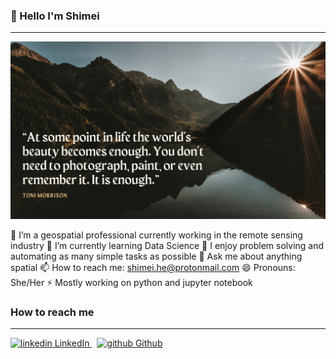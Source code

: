 ### 👋 Hello I'm Shimei
-------------------------------------

<img src="White Simple Nature Photo Motivational Quote Facebook Cover.png" alt="Alt text" title="Optional title">


🔭 I’m a geospatial professional currently working in the remote sensing industry
🌱 I’m currently learning Data Science
👯 I enjoy problem solving and automating as many simple tasks as possible
💬 Ask me about anything spatial
📫 How to reach me: shimei.he@protonmail.com
😄 Pronouns: She/Her
⚡  Mostly working on python and jupyter notebook

### How to reach me
-------------------------------------
<p>
  <a href="www.linkedin.com/in/shimei-he-58733741" rel="nofollow noreferrer">
    <img src="https://i.stack.imgur.com/gVE0j.png" alt="linkedin"> LinkedIn
  </a> &nbsp; 
  <a href="https://github.com/smhurf" rel="nofollow noreferrer">
    <img src="https://i.stack.imgur.com/tskMh.png" alt="github"> Github
  </a>
</p>
<!--
**smhurf/smhurf** is a ✨ _special_ ✨ repository because its `README.md` (this file) appears on your GitHub profile.

Here are some ideas to get you started:

- 🔭 I’m currently working on ...
- 🌱 I’m currently learning ...
- 👯 I’m looking to collaborate on ...
- 🤔 I’m looking for help with ...
- 💬 Ask me about ...
- 📫 How to reach me: ...
- 😄 Pronouns: ...
- ⚡ Fun fact: ...
-->
